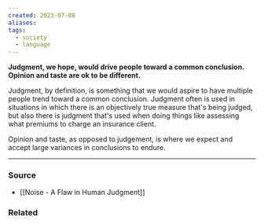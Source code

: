 ```yaml
---
created: 2023-07-08
aliases: 
tags:
  - society
  - language
---
```

**Judgment, we hope, would drive people toward a common conclusion. Opinion and taste are ok to be different.**

Judgment, by definition, is something that we would aspire to have multiple people trend toward a common conclusion. Judgment often is used in situations in which there is an objectively true measure that's being judged, but also there is judgment that's used when doing things like assessing what premiums to charge an insurance client. 

Opinion and taste, as opposed to judgement, is where we expect and accept large variances in conclusions to endure.

---

### Source
- [[Noise - A Flaw in Human Judgment]]

### Related